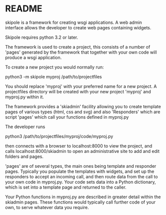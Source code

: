 # README #

skipole is a framework for creating wsgi applications. A web admin interface allows the developer to create web pages containing widgets.

Skipole requires python 3.2 or later.
 
The framework is used to create a project, this consists of a number of 'pages' generated by the framework that together with your own code will produce a wsgi application.

To create a new project you would normally run:

python3 -m skipole myproj /path/to/projectfiles

You should replace 'myproj' with your preferred name for a new project. A projectfiles directory will be created with your new project 'myproj' and myproj.py within it.

The framework provides a 'skiadmin' facility allowing you to create template pages of various types (html, css and svg) and also 'Responders' which are script 'pages' which call your functions defined in myproj.py

The developer runs

python3 /path/to/projectfiles/myproj/code/myproj.py

then connects with a browser to localhost:8000 to view the project, and calls localhost:8000/skiadmin to open an administrative site to add and edit folders and pages.

'pages' are of several types, the main ones being template and responder pages. Typically you populate the templates with widgets, and set up the responders to accept an incoming call, and then route data from the call to your own code in myproj.py. Your code sets data into a Python dictionary, which is set into a template page and returned to the caller.

Your Python functions in myproj.py are described in greater detail within the skiadmin pages. These functions would typically call further code of your own, to serve whatever data you require.

